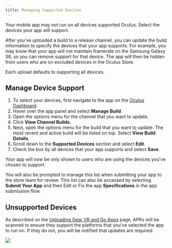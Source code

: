 ```yaml
---
title: Managing Supported Devices
---
```


Your mobile app may not run on all devices supported Oculus. Select the devices your app will support. 

After you've uploaded a build to a release channel, you can update the build information to specify the devices that your app supports. For example, you may know that your app will not maintain framerate on the Samsung Galaxy S6, so you can remove support for that device. The app will then be hidden from users who are on excluded devices in the Oculus Store. 

Each upload defaults to supporting all devices.

## Manage Device Support

1. To select your devices, first navigate to the app on the [Oculus Dashboard](https://dashboard.oculus.com/). 
2. Hover over the app panel and select **Manage Build**.
3. Open the options menu for the channel that you want to update.
4. Click **View Channel Builds**.
5. Next, open the options menu for the build that you want to update. The most recent and active build will be listed on top. Select **View Build Details**.
6. Scroll down to the **Supported Devices** section and select **Edit**.
7. Check the box by all devices that your app supports and select **Save**.


Your app will now be only shown to users who are using the devices you've chosen to support.

You will also be prompted to manage this list when submitting your app to the store team for review. This list can also be accessed by selecting **Submit Your App** and then Edit or Fix the app **Specifications** in the app submission flow.

## Unsupported Devices

As described on the [Uploading Gear VR and Go Apps](/distribute/latest/concepts/publish-uploading-mobile/) page, APKs will be scanned to ensure they support the platforms that you've selected the app to run on. If they do not, you will be notified that updates are required.



![](/images/distributelatestconceptspublish-mobile-supported-devices-0.png)


